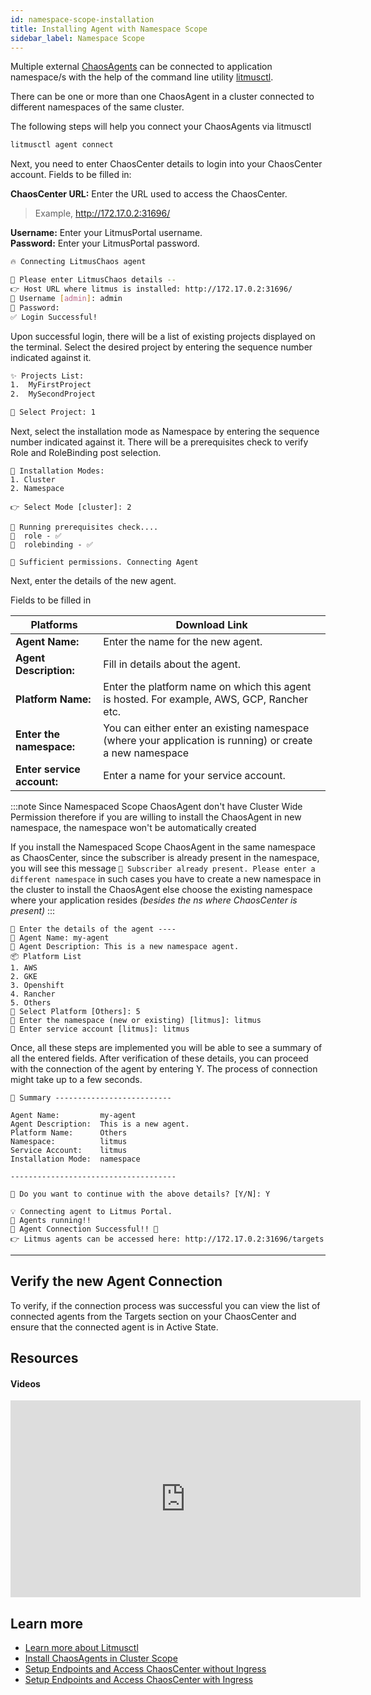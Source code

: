 ```yaml
---
id: namespace-scope-installation
title: Installing Agent with Namespace Scope
sidebar_label: Namespace Scope
---
```


Multiple external [ChaosAgents](../getting-started/chaosagents.md) can be connected to application namespace/s with the help of the command line utility [litmusctl](installation).

There can be one or more than one ChaosAgent in a cluster connected to different namespaces of the same cluster.

The following steps will help you connect your ChaosAgents via litmusctl

```bash
litmusctl agent connect
```

Next, you need to enter ChaosCenter details to login into your ChaosCenter account. Fields to be filled in:

**ChaosCenter URL:** Enter the URL used to access the ChaosCenter.

> Example, http://172.17.0.2:31696/

**Username:** Enter your LitmusPortal username. <br />
**Password:** Enter your LitmusPortal password.

```bash
🔥 Connecting LitmusChaos agent

📶 Please enter LitmusChaos details --
👉 Host URL where litmus is installed: http://172.17.0.2:31696/
🤔 Username [admin]: admin
🙈 Password:
✅ Login Successful!
```

Upon successful login, there will be a list of existing projects displayed on the terminal. Select the desired project by entering the sequence number indicated against it.

```bash
✨ Projects List:
1.  MyFirstProject
2.  MySecondProject

🔎 Select Project: 1
```

Next, select the installation mode as Namespace by entering the sequence number indicated against it. There will be a prerequisites check to verify Role and RoleBinding post selection.

```shell
🔌 Installation Modes:
1. Cluster
2. Namespace

👉 Select Mode [cluster]: 2

🏃 Running prerequisites check....
🔑  role - ✅
🔑  rolebinding - ✅

🌟 Sufficient permissions. Connecting Agent
```

Next, enter the details of the new agent.

Fields to be filled in <br />

| Platforms                  | Download Link                                                                                            |
| -------------------------- | -------------------------------------------------------------------------------------------------------- |
| **Agent Name:**            | Enter the name for the new agent.                                                                        |
| **Agent Description:**     | Fill in details about the agent.                                                                         |
| **Platform Name:**         | Enter the platform name on which this agent is hosted. For example, AWS, GCP, Rancher etc.               |
| **Enter the namespace:**   | You can either enter an existing namespace (where your application is running) or create a new namespace |
| **Enter service account:** | Enter a name for your service account.                                                                   |

:::note
Since Namespaced Scope ChaosAgent don't have Cluster Wide Permission therefore if you are willing to install the ChaosAgent in new namespace, the namespace won't be automatically created

If you install the Namespaced Scope ChaosAgent in the same namespace as ChaosCenter, since the subscriber is already present in the namespace, you will see this message `🚫 Subscriber already present. Please enter a different namespace` in such cases you have to create a new namespace in the cluster to install the ChaosAgent else choose the existing namespace where your application resides _(besides the ns where ChaosCenter is present)_
:::

```shell
🔗 Enter the details of the agent ----
🤷 Agent Name: my-agent
📘 Agent Description: This is a new namespace agent.
📦 Platform List
1. AWS
2. GKE
3. Openshift
4. Rancher
5. Others
🔎 Select Platform [Others]: 5
📁 Enter the namespace (new or existing) [litmus]: litmus
🔑 Enter service account [litmus]: litmus
```

Once, all these steps are implemented you will be able to see a summary of all the entered fields.
After verification of these details, you can proceed with the connection of the agent by entering Y. The process of connection might take up to a few seconds.

```shell
📌 Summary --------------------------

Agent Name:         my-agent
Agent Description:  This is a new agent.
Platform Name:      Others
Namespace:          litmus
Service Account:    litmus
Installation Mode:  namespace

-------------------------------------

🤷 Do you want to continue with the above details? [Y/N]: Y

💡 Connecting agent to Litmus Portal.
🏃 Agents running!!
🚀 Agent Connection Successful!! 🎉
👉 Litmus agents can be accessed here: http://172.17.0.2:31696/targets
```

---

## **Verify the new Agent Connection**

To verify, if the connection process was successful you can view the list of connected agents from the Targets section on your ChaosCenter and ensure that the connected agent is in Active State.

## Resources

#### Videos

<iframe width="560" height="315" src="https://www.youtube.com/embed/uIVrNH2_nVI" title="YouTube video player" frameborder="0" allow="accelerometer; autoplay; clipboard-write; encrypted-media; gyroscope; picture-in-picture" allowfullscreen></iframe>

## Learn more

- [Learn more about Litmusctl](installation)
- [Install ChaosAgents in Cluster Scope](cluster-scope-installation)
- [Setup Endpoints and Access ChaosCenter without Ingress](../user-guides/setup-without-ingress.md)
- [Setup Endpoints and Access ChaosCenter with Ingress](../user-guides/setup-with-ingress.md)
